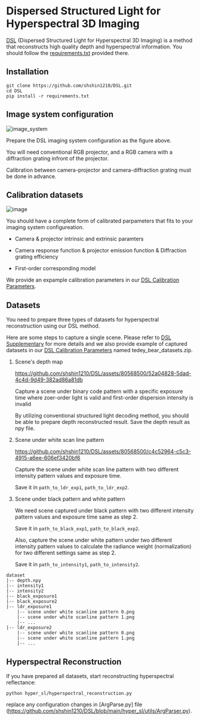 # Dispersed Structured Light for Hyperspectral 3D Imaging
[DSL](https://shshin1210.github.io/DSL/) (Dispersed Structured Light for Hyperspectral 3D Imaging) is a method that reconstructs high quality depth and hyperspectral information.
You should follow the [requirements.txt](https://github.com/shshin1210/DSL/blob/main/requirements.txt) provided there.

## Installation
```
git clone https://github.com/shshin1210/DSL.git
cd DSL
pip install -r requirements.txt
```

## Image system configuration
![image_system](https://github.com/shshin1210/DSL/assets/80568500/d0dc7d9e-d12b-4901-bc9c-91551f896bf1)

Prepare the DSL imaging system configuration as the figure above.

You will need conventional RGB projector, and a RGB camera with a diffraction grating infront of the projector.

Calibration between camera-projector and camera-diffraction grating must be done in advance.


## Calibration datasets

![image](https://github.com/shshin1210/DSL/assets/80568500/2061bd98-1b70-4526-a0a8-f324585c2a6d)

You should have a complete form of calibrated parpameters that fits to your imaging system configureation.

- Camera & projector intrinsic and extrinsic paramters

- Camera response function & projector emission function & Diffraction grating efficiency

- First-order corresponding model

We provide an expample calibration parameters in our [DSL Calibration Parameters](https://drive.google.com/drive/folders/18HVXZuSfRsm4V31oBXS9DjdMzSNVSjcO?usp=sharing).


## Datasets
You need to prepare three types of datasets for hyperspectral reconstruction using our DSL method.

Here are some steps to capture a single scene. Please refer to [DSL Supplementary](https://arxiv.org/pdf/2311.18287) for more details and we also provide example of captured datasets in our [DSL Calibration Parameters](https://drive.google.com/drive/folders/18HVXZuSfRsm4V31oBXS9DjdMzSNVSjcO?usp=sharing) named tedey_bear_datasets.zip.

1. Scene's depth map

   https://github.com/shshin1210/DSL/assets/80568500/52a04828-5dad-4c4d-9d49-382ad86a81db

   Capture a scene under binary code pattern with a specific exposure time where zoer-order light is valid and first-order dispersion intensity is invalid

   By utilizing conventional structured light decoding method, you should be able to prepare depth reconstructed result. Save the depth result as npy file.
      
2. Scene under white scan line pattern

   https://github.com/shshin1210/DSL/assets/80568500/c4c52964-c5c3-4915-a6ee-606ef3420bf6
   
   Capture the scene under white scan line pattern with two different intensity pattern values and exposure time.
   
   Save it in `path_to_ldr_exp1`, `path_to_ldr_exp2`.

4. Scene under black pattern and white pattern
   
   We need scene captured under black pattern with two different intensity pattern values and exposure time same as step 2.

   Save it in `path_to_black_exp1`, `path_to_black_exp2`.
   
   Also, capture the scene under white pattern under two different intensity pattern values to calculate the radiance weight (normalization) for two different settings same as step 2.

   Save it in `path_to_intensity1`, `path_to_intensity2`.

```
dataset
|-- depth.npy
|-- intensity1
|-- intensity2
|-- black_exposure1
|-- black_exposure2
|-- ldr_exposure1
    |-- scene under white scanline pattern 0.png
    |-- scene under white scanline pattern 1.png
    |-- ...
|-- ldr_exposure2
    |-- scene under white scanline pattern 0.png
    |-- scene under white scanline pattern 1.png
    |-- ...
```

## Hyperspectral Reconstruction
If you have prepared all datasets, start reconstructing hyperspectral reflectance:
```
python hyper_sl/hyperspectral_reconstruction.py
```

replace any configuration changes in [ArgParse.py] file (https://github.com/shshin1210/DSL/blob/main/hyper_sl/utils/ArgParser.py).

